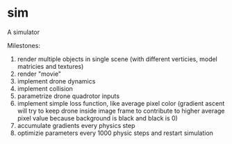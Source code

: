 # sim
A simulator

Milestones:
1. render multiple objects in single scene (with different verticies, model matricies and textures)
2. render "movie"
3. implement drone dynamics
4. implement collision
5. parametrize drone quadrotor inputs
6. implement simple loss function, like average pixel color (gradient ascent will try to keep drone inside image frame to contribute to higher average pixel value because background is black and black is 0)
7. accumulate gradients every physics step
8. optimizie parameters every 1000 physic steps and restart simulation